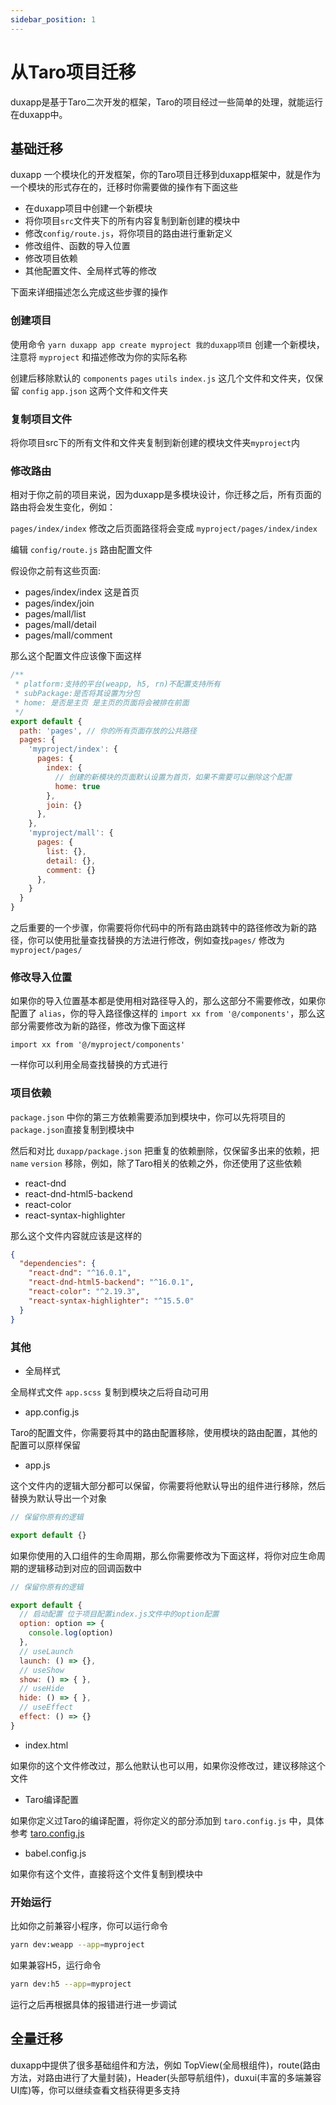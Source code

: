 ```yaml
---
sidebar_position: 1
---
```


# 从Taro项目迁移

duxapp是基于Taro二次开发的框架，Taro的项目经过一些简单的处理，就能运行在duxapp中。

## 基础迁移

duxapp 一个模块化的开发框架，你的Taro项目迁移到duxapp框架中，就是作为一个模块的形式存在的，迁移时你需要做的操作有下面这些

- 在duxapp项目中创建一个新模块
- 将你项目`src`文件夹下的所有内容复制到新创建的模块中
- 修改`config/route.js`，将你项目的路由进行重新定义
- 修改组件、函数的导入位置
- 修改项目依赖
- 其他配置文件、全局样式等的修改

下面来详细描述怎么完成这些步骤的操作

### 创建项目

使用命令 `yarn duxapp app create myproject 我的duxapp项目` 创建一个新模块，注意将 `myproject` 和描述修改为你的实际名称

创建后移除默认的 `components` `pages` `utils` `index.js` 这几个文件和文件夹，仅保留 `config` `app.json` 这两个文件和文件夹

### 复制项目文件

将你项目src下的所有文件和文件夹复制到新创建的模块文件夹`myproject`内

### 修改路由

相对于你之前的项目来说，因为duxapp是多模块设计，你迁移之后，所有页面的路由将会发生变化，例如：  

`pages/index/index` 修改之后页面路径将会变成 `myproject/pages/index/index`

编辑 `config/route.js` 路由配置文件

假设你之前有这些页面:

- pages/index/index 这是首页
- pages/index/join
- pages/mall/list
- pages/mall/detail
- pages/mall/comment

那么这个配置文件应该像下面这样

```js
/**
 * platform:支持的平台(weapp, h5, rn)不配置支持所有
 * subPackage:是否将其设置为分包
 * home: 是否是主页 是主页的页面将会被排在前面
 */
export default {
  path: 'pages', // 你的所有页面存放的公共路径
  pages: {
    'myproject/index': {
      pages: {
        index: {
          // 创建的新模块的页面默认设置为首页，如果不需要可以删除这个配置
          home: true
        },
        join: {}
      },
    },
    'myproject/mall': {
      pages: {
        list: {},
        detail: {},
        comment: {}
      },
    }
  }
}
```

之后重要的一个步骤，你需要将你代码中的所有路由跳转中的路径修改为新的路径，你可以使用批量查找替换的方法进行修改，例如查找`pages/` 修改为 `myproject/pages/`

### 修改导入位置

如果你的导入位置基本都是使用相对路径导入的，那么这部分不需要修改，如果你配置了 `alias`，你的导入路径像这样的 `import xx from '@/components'`，那么这部分需要修改为新的路径，修改为像下面这样

`import xx from '@/myproject/components'`

一样你可以利用全局查找替换的方式进行

### 项目依赖

`package.json` 中你的第三方依赖需要添加到模块中，你可以先将项目的`package.json`直接复制到模块中

然后和对比 `duxapp/package.json` 把重复的依赖删除，仅保留多出来的依赖，把`name` `version` 移除，例如，除了Taro相关的依赖之外，你还使用了这些依赖

- react-dnd
- react-dnd-html5-backend 
- react-color
- react-syntax-highlighter

那么这个文件内容就应该是这样的

```json
{
  "dependencies": {
    "react-dnd": "^16.0.1",
    "react-dnd-html5-backend": "^16.0.1",
    "react-color": "^2.19.3",
    "react-syntax-highlighter": "^15.5.0"
  }
}
```

### 其他

- 全局样式

全局样式文件 `app.scss` 复制到模块之后将自动可用

- app.config.js

Taro的配置文件，你需要将其中的路由配置移除，使用模块的路由配置，其他的配置可以原样保留

- app.js

这个文件内的逻辑大部分都可以保留，你需要将他默认导出的组件进行移除，然后替换为默认导出一个对象

```js
// 保留你原有的逻辑

export default {}
```

如果你使用的入口组件的生命周期，那么你需要修改为下面这样，将你对应生命周期的逻辑移动到对应的回调函数中

```js
// 保留你原有的逻辑

export default {
  // 启动配置 位于项目配置index.js文件中的option配置
  option: option => {
    console.log(option)
  },
  // useLaunch
  launch: () => {},
  // useShow
  show: () => { },
  // useHide
  hide: () => { },
  // useEffect
  effect: () => {}
}
```

- index.html

如果你的这个文件修改过，那么他默认也可以用，如果你没修改过，建议移除这个文件

- Taro编译配置

如果你定义过Taro的编译配置，将你定义的部分添加到 `taro.config.js` 中，具体参考 [taro.config.js](/docs/course/app/directory#taroconfigjs)

- babel.config.js

如果你有这个文件，直接将这个文件复制到模块中

### 开始运行

比如你之前兼容小程序，你可以运行命令

```bash
yarn dev:weapp --app=myproject
```

如果兼容H5，运行命令

```bash
yarn dev:h5 --app=myproject
```

运行之后再根据具体的报错进行进一步调试

## 全量迁移

duxapp中提供了很多基础组件和方法，例如 TopView(全局根组件)，route(路由方法，对路由进行了大量封装)，Header(头部导航组件)，duxui(丰富的多端兼容UI库)等，你可以继续查看文档获得更多支持